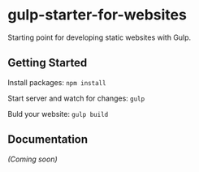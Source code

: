 # gulp-starter-for-websites

Starting point for developing static websites with Gulp.

## Getting Started
Install packages: ```npm install```

Start server and watch for changes: ```gulp```

Buld your website: ```gulp build```

## Documentation
_(Coming soon)_